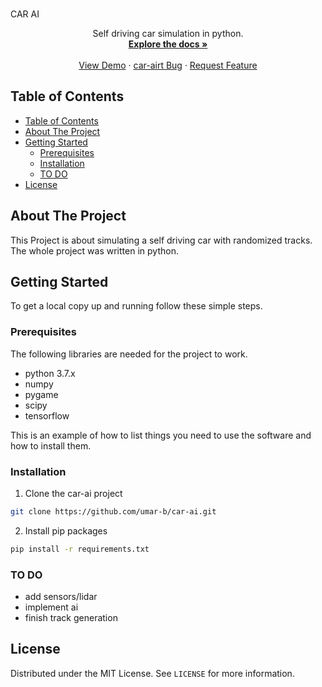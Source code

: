 <!--
*** Thanks for checking out this README Template. If you have a suggestion that would
*** make this better, please fork the car-ai and create a pull request or simply open
*** an issue with the tag "enhancement".
*** Thanks again! Now go create something AMAZING! :D
***
***
***
*** To avoid retyping too much info. Do a search and replace for the following:
*** umar-b, car-ai, @DesignsFreezy, umarbanbhan123@outlook.com
-->





<!-- PROJECT SHIELDS -->
<!--
*** I'm using markdown "reference style" links for readability.
*** Reference links are enclosed in brackets [ ] instead of parentheses ( ).
*** See the bottom of this document for the declaration of the reference variables
*** for contributors-url, forks-url, etc. This is an optional, concise syntax you may use.
*** https://www.markdownguide.org/basic-syntax/#reference-style-links
-->
<!-- [![Contributors][contributors-shield]][contributors-url]
[![Forks][forks-shield]][forks-url]
[![Stargazers][stars-shield]][stars-url]
[![Issues][issues-shield]][issues-url]
[![MIT License][license-shield]][license-url]
[![LinkedIn][linkedin-shield]][linkedin-url] -->



<!-- PROJECT LOGO -->
<br />
<p align="cent
  <h3 align="center">CAR AI</h3>

  <p align="center">
    Self driving car simulation in python.
    <br />
    <a href="https://github.com/umar-b/car-ai"><strong>Explore the docs »</strong></a>
    <br />
    <br />
    <a href="https://github.com/umar-b/car-ai">View Demo</a>
    ·
    <a href="https://github.com/umar-b/car-ai/issues">car-airt Bug</a>
    ·
    <a href="https://github.com/umar-b/car-ai/issues">Request Feature</a>
  </p>
</p>



<!-- TABLE OF CONTENTS -->
## Table of Contents

- [Table of Contents](#table-of-contents)
- [About The Project](#about-the-project)
- [Getting Started](#getting-started)
  - [Prerequisites](#prerequisites)
  - [Installation](#installation)
  - [TO DO](#to-do)
- [License](#license)



<!-- ABOUT THE PROJECT -->
## About The Project

<!-- [![Product Name Screen Shot][product-screenshot]](https://example.com) -->

This Project is about simulating a self driving car with randomized tracks. The whole project was written in python.



<!-- GETTING STARTED -->
## Getting Started

To get a local copy up and running follow these simple steps.

### Prerequisites

The following libraries are needed for the project to work.

* python 3.7.x
* numpy
* pygame
* scipy
* tensorflow

This is an example of how to list things you need to use the software and how to install them.

### Installation

1. Clone the car-ai project
```sh
git clone https://github.com/umar-b/car-ai.git
```
2. Install pip packages
```sh
pip install -r requirements.txt
```

### TO DO

* add sensors/lidar
* implement ai
* finish track generation




<!-- LICENSE -->
## License

Distributed under the MIT License. See `LICENSE` for more information.




<!-- MARKDOWN LINKS & IMAGES -->
<!-- https://www.markdownguide.org/basic-syntax/#reference-style-links -->
[contributors-shield]: https://img.shields.io/github/contributors/othneildrew/Best-README-Template.svg?style=flat-square
[contributors-url]: https://github.com/othneildrew/Best-README-Template/graphs/contributors
[forks-shield]: https://img.shields.io/github/forks/othneildrew/Best-README-Template.svg?style=flat-square
[forks-url]: https://github.com/othneildrew/Best-README-Template/network/members
[stars-shield]: https://img.shields.io/github/stars/othneildrew/Best-README-Template.svg?style=flat-square
[stars-url]: https://github.com/othneildrew/Best-README-Template/stargazers
[issues-shield]: https://img.shields.io/github/issues/othneildrew/Best-README-Template.svg?style=flat-square
[issues-url]: https://github.com/othneildrew/Best-README-Template/issues
[license-shield]: https://img.shields.io/github/license/othneildrew/Best-README-Template.svg?style=flat-square
[license-url]: https://github.com/othneildrew/Best-README-Template/blob/master/LICENSE.txt
[linkedin-shield]: https://img.shields.io/badge/-LinkedIn-black.svg?style=flat-square&logo=linkedin&colorB=555
[linkedin-url]: https://linkedin.com/in/othneildrew
[product-screenshot]: images/screenshot.png
